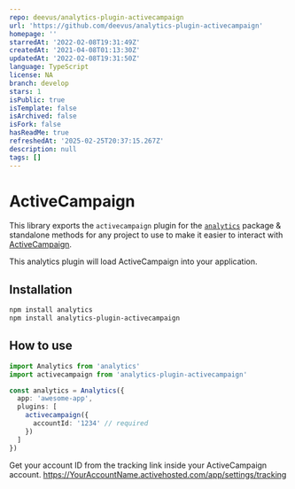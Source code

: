 ```yaml
---
repo: deevus/analytics-plugin-activecampaign
url: 'https://github.com/deevus/analytics-plugin-activecampaign'
homepage: ''
starredAt: '2022-02-08T19:31:49Z'
createdAt: '2021-04-08T01:13:30Z'
updatedAt: '2022-02-08T19:31:50Z'
language: TypeScript
license: NA
branch: develop
stars: 1
isPublic: true
isTemplate: false
isArchived: false
isFork: false
hasReadMe: true
refreshedAt: '2025-02-25T20:37:15.267Z'
description: null
tags: []
---
```


<!--
title: Adding ActiveCampaign to your app using open source analytics
description: Connect ActiveCampaign to the analytics library
pageTitle: ActiveCampaign
-->

# ActiveCampaign

This library exports the `activecampaign` plugin for the [`analytics`](https://www.npmjs.com/package/analytics) package & standalone methods for any project to use to make it easier to interact with [ActiveCampaign](https://www.activecampaign.com/).

This analytics plugin will load ActiveCampaign into your application.

## Installation

```bash
npm install analytics
npm install analytics-plugin-activecampaign
```

## How to use

```typescript
import Analytics from 'analytics'
import activecampaign from 'analytics-plugin-activecampaign'

const analytics = Analytics({
  app: 'awesome-app',
  plugins: [
    activecampaign({
      accountId: '1234' // required
    })
  ]
})
```

Get your account ID from the tracking link inside your ActiveCampaign account. https://YourAccountName.activehosted.com/app/settings/tracking
